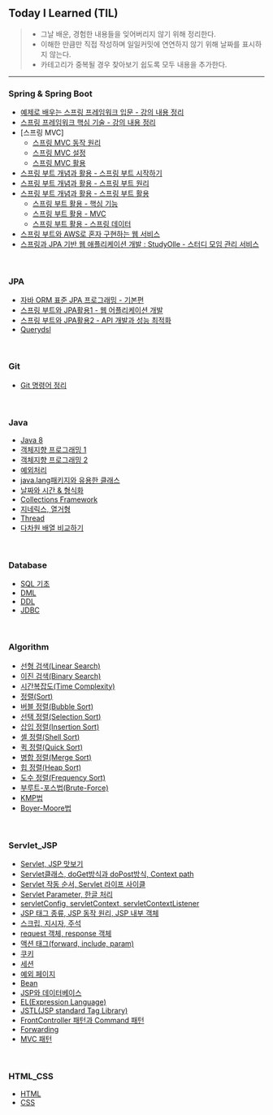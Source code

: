 ## Today I Learned (TIL)
> - 그날 배운, 경험한 내용들을 잊어버리지 않기 위해 정리한다.<br>
> - 이해한 만큼만 직접 작성하며 일일커밋에 연연하지 않기 위해 날짜를 표시하지 않는다.<br>
> - 카테고리가 중복될 경우 찾아보기 쉽도록 모두 내용을 추가한다.<br>
***

### Spring & Spring Boot
- [예제로 배우는 스프링 프레임워크 입문 - 강의 내용 정리](https://github.com/khy07181/TIL/blob/master/Spring_SpringBoot/SpringFrameworkIntroduction.md)
- [스프링 프레임워크 핵심 기술 - 강의 내용 정리](https://github.com/khy07181/TIL/blob/master/Spring_SpringBoot/SpringFrameworkCore.md)
- [스프링 MVC]
    * [스프링 MVC 동작 원리](https://github.com/khy07181/TIL/blob/master/Spring_SpringBoot/SpringMVCPrinciple.md)
    * [스프링 MVC 설정](https://github.com/khy07181/TIL/blob/master/Spring_SpringBoot/SpringMVCSetting.md)
    * [스프링 MVC 활용](https://github.com/khy07181/TIL/blob/master/Spring_SpringBoot/SpringMVCUtilization.md)
- [스프링 부트 개념과 활용 - 스프링 부트 시작하기](https://github.com/khy07181/TIL/blob/master/Spring_SpringBoot/SpringBootStart.md)
- [스프링 부트 개념과 활용 - 스프링 부트 원리](https://github.com/khy07181/TIL/blob/master/Spring_SpringBoot/SpringBootPrinciple.md)
- [스프링 부트 개념과 활용 - 스프링 부트 활용](https://github.com/khy07181/TIL/blob/master/Spring_SpringBoot/SpringBootUtilization.md)
    * [ 스프링 부트 활용 - 핵심 기능](https://github.com/khy07181/TIL/blob/master/Spring_SpringBoot/SpringBootCore.md)
    * [ 스프링 부트 활용 - MVC](https://github.com/khy07181/TIL/blob/master/Spring_SpringBoot/SpringBootMVC.md)
    * [ 스프링 부트 활용 - 스프링 데이터](https://github.com/khy07181/TIL/blob/master/Spring_SpringBoot/SpringBootSpringData.md)
- [스프링 부트와 AWS로 혼자 구현하는 웹 서비스](https://github.com/khy07181/TIL/blob/master/Spring_SpringBoot/Springboot_AWS_Webservice.md)
- [스프링과 JPA 기반 웹 애플리케이션 개발 : StudyOlle - 스터디 모임 관리 서비스](https://github.com/khy07181/TIL/blob/master/Spring_SpringBoot/devWebservice_Based_on_Spring_and_JPA/studyOlle.md)
<br>

### JPA
- [자바 ORM 표준 JPA 프로그래밍 - 기본편](https://github.com/khy07181/TIL/blob/master/JPA/Java_ORM_Standard_JPA_Programming/Java_ORM_Standard_JPA_Programming.md)
- [스프링 부트와 JPA활용1 - 웹 어플리케이션 개발](https://github.com/khy07181/TIL/blob/master/JPA/Springboot_JPA_Utilization1_webDev/Springboot_JPA_Utilization1_webDev.md)
- [스프링 부트와 JPA활용2 - API 개발과 성능 최적화](https://github.com/khy07181/TIL/blob/master/JPA/Springboot_JPA_Utilization2_API_and_Optimization/Springboot_JPA_Utilization2_API_and_Optimization.md)
- [Querydsl](https://github.com/khy07181/TIL/blob/master/JPA/Querydsl/Querydsl.md)
<br>

### Git
- [Git 명령어 정리](https://github.com/khy07181/TIL/blob/master/Git/GitCommand.md)
<br>

### Java
- [Java 8](https://github.com/khy07181/TIL/blob/master/Java/Java8/The_Java_8.md)
- [객체지향 프로그래밍 1](https://github.com/khy07181/TIL/blob/master/Java/Chapter6.md)
- [객체지향 프로그래밍 2](https://github.com/khy07181/TIL/blob/master/Java/Chapter7.md)
- [예외처리](https://github.com/khy07181/TIL/blob/master/Java/Chapter8.md)
- [java.lang패키지와 유용한 클래스](https://github.com/khy07181/TIL/blob/master/Java/Chapter9.md)
- [날짜와 시간 & 형식화](https://github.com/khy07181/TIL/blob/master/Java/Chapter10.md)
- [Collections Framework](https://github.com/khy07181/TIL/blob/master/Java/Chapter11.md)
- [지네릭스, 열거형](https://github.com/khy07181/TIL/blob/master/Java/Chapter12.md)
- [Thread](https://github.com/khy07181/TIL/blob/master/Java/Chapter13.md)
- [다차원 배열 비교하기](https://github.com/khy07181/TIL/blob/master/Java/MultidimensionalArrayComparison.md)
<br>

### Database
- [SQL 기초](https://github.com/khy07181/TIL/blob/master/Database/SQL.md)
- [DML](https://github.com/khy07181/TIL/blob/master/Database/DML.md)
- [DDL](https://github.com/khy07181/TIL/blob/master/Database/DDL.md)
- [JDBC](https://github.com/khy07181/TIL/blob/master/Database/JDBC.md)
<br>

### Algorithm
- [선형 검색(Linear Search)](https://github.com/khy07181/TIL/blob/master/Algorithm/Linear_Search.md)
- [이진 검색(Binary Search)](https://github.com/khy07181/TIL/blob/master/Algorithm/Binary_Search.md)
- [시간복잡도(Time Complexity)](https://github.com/khy07181/TIL/blob/master/Algorithm/Time_Complexity.md)
- [정렬(Sort)](https://github.com/khy07181/TIL/blob/master/Algorithm/sort.md)
- [버블 정렬(Bubble Sort)](https://github.com/khy07181/TIL/blob/master/Algorithm/Bubble_Sort.md)
- [선택 정렬(Selection Sort)](https://github.com/khy07181/TIL/blob/master/Algorithm/Selection_Sort.md)
- [삽입 정렬(Insertion Sort)](https://github.com/khy07181/TIL/blob/master/Algorithm/Insertion_Sort.md)
- [셸 정렬(Shell Sort)](https://github.com/khy07181/TIL/blob/master/Algorithm/Shell_Sort.md)
- [퀵 정렬(Quick Sort)](https://github.com/khy07181/TIL/blob/master/Algorithm/Quick_Sort.md)
- [병합 정렬(Merge Sort)](https://github.com/khy07181/TIL/blob/master/Algorithm/Merge_Sort.md)
- [힙 정렬(Heap Sort)](https://github.com/khy07181/TIL/blob/master/Algorithm/Heap_Sort.md)
- [도수 정렬(Frequency Sort)](https://github.com/khy07181/TIL/blob/master/Algorithm/Frequency_Sort.md)
- [부루트-포스법(Brute-Force)](https://github.com/khy07181/TIL/blob/master/Algorithm/Brute_Force.md)
- [KMP법](https://github.com/khy07181/TIL/blob/master/Algorithm/KMP.md)
- [Boyer-Moore법](https://github.com/khy07181/TIL/blob/master/Algorithm/Boyer_Moore.md)
<br>

### Servlet_JSP
- [Servlet, JSP 맛보기](https://github.com/khy07181/TIL/blob/master/Servlet_JSP/Servlet_JSP.md)
- [Servlet클래스, doGet방식과 doPost방식, Context path](https://github.com/khy07181/TIL/blob/master/Servlet_JSP/Servlet_1.md)
- [Servlet 작동 순서, Servlet 라이프 사이클](https://github.com/khy07181/TIL/blob/master/Servlet_JSP/Servlet_2.md)
- [Servlet Parameter, 한글 처리](https://github.com/khy07181/TIL/blob/master/Servlet_JSP/Servlet_3.md)
- [servletConfig, servletContext, servletContextListener](https://github.com/khy07181/TIL/blob/master/Servlet_JSP/Servlet_4.md)
- [JSP 태그 종류, JSP 동작 원리, JSP 내부 객체](https://github.com/khy07181/TIL/blob/master/Servlet_JSP/JSP_1.md)
- [스크립, 지시자, 주석](https://github.com/khy07181/TIL/blob/master/Servlet_JSP/JSP_2.md)
- [request 객체, response 객체](https://github.com/khy07181/TIL/blob/master/Servlet_JSP/Request_Response.md)
- [액션 태그(forward, include, param)](https://github.com/khy07181/TIL/blob/master/Servlet_JSP/Action_tag.md)
- [쿠키](https://github.com/khy07181/TIL/blob/master/Servlet_JSP/Cookie.md)
- [세션](https://github.com/khy07181/TIL/blob/master/Servlet_JSP/Session.md)
- [예외 페이지](https://github.com/khy07181/TIL/blob/master/Servlet_JSP/Exception_page.md)
- [Bean](https://github.com/khy07181/TIL/blob/master/Servlet_JSP/Bean.md)
- [JSP와 데이터베이스](https://github.com/khy07181/TIL/blob/master/Servlet_JSP/JSP_Database.md)
- [EL(Expression Language)](https://github.com/khy07181/TIL/blob/master/Servlet_JSP/EL.md)
- [JSTL(JSP standard Tag Library)](https://github.com/khy07181/TIL/blob/master/Servlet_JSP/JSTL.md)
- [FrontController 패턴과 Command 패턴](https://github.com/khy07181/TIL/blob/master/Servlet_JSP/FrontControllerPattern_CommandPattern.md)
- [Forwarding](https://github.com/khy07181/TIL/blob/master/Servlet_JSP/Forwarding.md)
- [MVC 패턴](https://github.com/khy07181/TIL/blob/master/Servlet_JSP/MVC_Pattern.md)
<br>

### HTML_CSS
- [HTML](https://github.com/khy07181/TIL/blob/master/HTML_CSS/HTML.md)
- [CSS](https://github.com/khy07181/TIL/blob/master/HTML_CSS/CSS.md)
